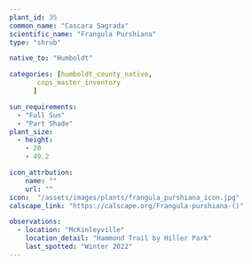 ```yaml
---
plant_id: 35
common_name: "Cascara Sagrada"
scientific_name: "Frangula Purshiana"
type: "shrub"

native_to: "Humboldt"

categories: [humboldt_county_native,
       cnps_master_inventory
      ]

sun_requirements:
  - "Full Sun"
  - "Part Shade"
plant_size:
  - height: 
    - 20
    - 49.2

icon_attrbution: 
    name: ""
    url: ""
icon:  "/assets/images/plants/frangula_purshiana_icon.jpg"
calscape_link: "https://calscape.org/Frangula-purshiana-()"

observations: 
  - location: "McKinleyville"
    location_detail: "Hammond Trail by Hiller Park" 
    last_spotted: "Winter 2022"
---
```

